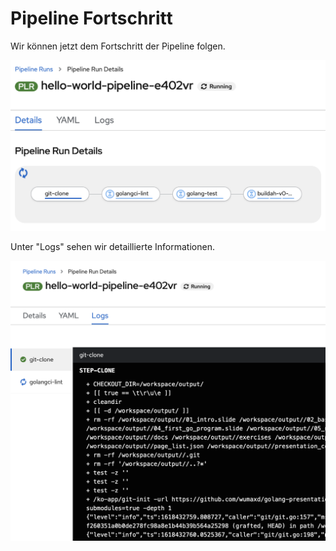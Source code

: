 # Pipeline Fortschritt

Wir können jetzt dem Fortschritt der Pipeline folgen.

![](../../../.gitbook/assets/screenshot-2021-04-14-at-22.38.57.png)

Unter "Logs" sehen wir detaillierte Informationen.

![](../../../.gitbook/assets/screenshot-2021-04-14-at-22.39.42.png)


